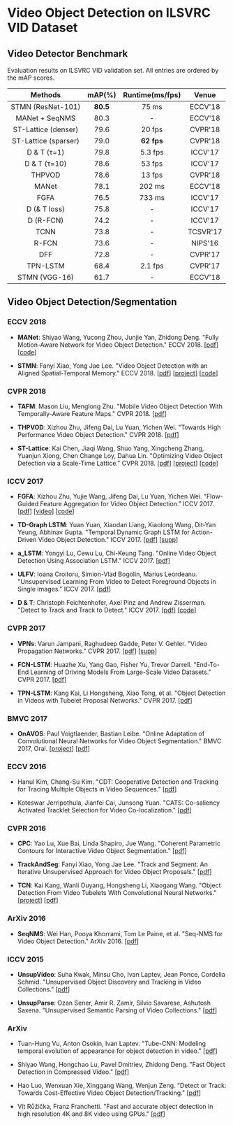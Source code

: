 # Video Object Detection on ILSVRC VID Dataset

## Video Detector Benchmark

Evaluation results on ILSVRC VID validation set. All entries are ordered by the mAP scores.

|     Methods     |   mAP(%)   |  Runtime(ms/fps)  |   Venue   |
|:---------------:|:----------:|:-----------------:|:---------:|
| STMN (ResNet-101) | __80.5__ | 75 ms             | ECCV'18   |
| MANet + SeqNMS  | 80.3       | -                 | ECCV'18   |
| ST-Lattice (denser) | 79.6   | 20 fps            | CVPR'18   |
| ST-Lattice (sparser) | 79.0  | __62 fps__        | CVPR'18   |
| D & T (τ=1)     | 79.8       | 5.3 fps           | ICCV'17   |
| D & T (τ=10)    | 78.6       | 53 fps            | ICCV'17   |
| THPVOD          | 78.6       | 13 fps            | CVPR'18   |
| MANet           | 78.1       | 202 ms            | ECCV'18   |
| FGFA            | 76.5       | 733 ms            | ICCV'17   |
| D (& T loss)    | 75.8       | -                 | ICCV'17   |
| D (R-FCN)       | 74.2       | -                 | ICCV'17   |
| TCNN            | 73.8       | -                 | TCSVR'17  |
| R-FCN           | 73.6       | -                 | NIPS'16   |
| DFF             | 72.8       | -                 | CVPR'17   |
| TPN-LSTM        | 68.4       | 2.1 fps           | CVPR'17   |
| STMN (VGG-16)   | 61.7       | -                 | ECCV'18   |


## Video Object Detection/Segmentation

### ECCV 2018

* __MANet__: Shiyao Wang, Yucong Zhou, Junjie Yan, Zhidong Deng. "Fully Motion-Aware Network for Video Object Detection." ECCV 2018.
  [[pdf](http://openaccess.thecvf.com/content_ECCV_2018/papers/Shiyao_Wang_Fully_Motion-Aware_Network_ECCV_2018_paper.pdf)]
  [[code](https://github.com/wangshy31/MANet_for_Video_Object_Detection)]

* __STMN__: Fanyi Xiao, Yong Jae Lee. "Video Object Detection with an Aligned Spatial-Temporal Memory." ECCV 2018.
  [[pdf](http://openaccess.thecvf.com/content_ECCV_2018/papers/Fanyi_Xiao_Object_Detection_with_ECCV_2018_paper.pdf)]
  [[project](http://fanyix.cs.ucdavis.edu/project/stmn/project.html)]
  [[code](https://github.com/fanyix/STMN)]

### CVPR 2018

* __TAFM__: Mason Liu, Menglong Zhu. "Mobile Video Object Detection With Temporally-Aware Feature Maps." CVPR 2018.
  [[pdf](http://openaccess.thecvf.com/content_cvpr_2018/papers/Liu_Mobile_Video_Object_CVPR_2018_paper.pdf)]

* __THPVOD__: Xizhou Zhu, Jifeng Dai, Lu Yuan, Yichen Wei. "Towards High Performance Video Object Detection." CVPR 2018.
  [[pdf](http://openaccess.thecvf.com/content_cvpr_2018/papers/Zhu_Towards_High_Performance_CVPR_2018_paper.pdf)]

* __ST-Lattice__: Kai Chen, Jiaqi Wang, Shuo Yang, Xingcheng Zhang, Yuanjun Xiong, Chen Change Loy, Dahua Lin. "Optimizing Video Object Detection via a Scale-Time Lattice." CVPR 2018.
  [[pdf](http://openaccess.thecvf.com/content_cvpr_2018/papers/Chen_Optimizing_Video_Object_CVPR_2018_paper.pdf)]
  [[project](http://mmlab.ie.cuhk.edu.hk/projects/ST-Lattice/)]
  [[code](https://github.com/hellock/scale-time-lattice)]

### ICCV 2017

* __FGFA__: Xizhou Zhu, Yujie Wang, Jifeng Dai, Lu Yuan, Yichen Wei. "Flow-Guided Feature Aggregation for Video Object Detection." ICCV 2017.
  [[pdf](http://openaccess.thecvf.com/content_ICCV_2017/papers/Zhu_Flow-Guided_Feature_Aggregation_ICCV_2017_paper.pdf)]
  [[video](https://www.youtube.com/watch?v=R2h3DbTPvVg&feature=youtu.be)]
  [[code](https://github.com/msracver/Flow-Guided-Feature-Aggregation)]

* __TD-Graph LSTM__: Yuan Yuan, Xiaodan Liang, Xiaolong Wang, Dit-Yan Yeung, Abhinav Gupta. "Temporal Dynamic Graph LSTM for Action-Driven Video Object Detection." ICCV 2017.
  [[pdf](http://openaccess.thecvf.com/content_ICCV_2017/papers/Yuan_Temporal_Dynamic_Graph_ICCV_2017_paper.pdf)]
  [[supp](http://openaccess.thecvf.com/content_ICCV_2017/supplemental/Yuan_Temporal_Dynamic_Graph_ICCV_2017_supplemental.pdf)]

* __a\_LSTM__: Yongyi Lu, Cewu Lu, Chi-Keung Tang. "Online Video Object Detection Using Association LSTM." ICCV 2017.
  [[pdf](http://openaccess.thecvf.com/content_ICCV_2017/papers/Lu__Online_Video_ICCV_2017_paper.pdf)]

* __ULFV__: Ioana Croitoru, Simion-Vlad Bogolin, Marius Leordeanu. "Unsupervised Learning From Video to Detect Foreground Objects in Single Images." ICCV 2017.
  [[pdf](http://openaccess.thecvf.com/content_ICCV_2017/papers/Croitoru_Unsupervised_Learning_From_ICCV_2017_paper.pdf)]

* __D & T__: Christoph Feichtenhofer, Axel Pinz and Andrew Zisserman. "Detect to Track and Track to Detect." ICCV 2017.
  [[pdf](https://www.robots.ox.ac.uk/~vgg/publications/2017/Feichtenhofer17/feichtenhofer17.pdf)]
  [[code](https://github.com/feichtenhofer/detect-track)]

### CVPR 2017

* __VPNs__: Varun Jampani, Raghudeep Gadde, Peter V. Gehler. "Video Propagation Networks." CVPR 2017.
  [[pdf](http://openaccess.thecvf.com/content_cvpr_2017/papers/Jampani_Video_Propagation_Networks_CVPR_2017_paper.pdf)]
  [[supp](http://openaccess.thecvf.com/content_cvpr_2017/supplemental/Jampani_Video_Propagation_Networks_2017_CVPR_supplemental.pdf)]

* __FCN-LSTM__: Huazhe Xu, Yang Gao, Fisher Yu, Trevor Darrell. "End-To-End Learning of Driving Models From Large-Scale Video Datasets." CVPR 2017.
  [[pdf](http://openaccess.thecvf.com/content_cvpr_2017/papers/Xu_End-To-End_Learning_of_CVPR_2017_paper.pdf)]

* __TPN-LSTM__: Kang Kai, Li Hongsheng, Xiao Tong, et al. "Object Detection in Videos with Tubelet Proposal Networks." CVPR 2017.
  [[pdf](https://arxiv.org/pdf/1702.06355)]

### BMVC 2017

* __OnAVOS__: Paul Voigtlaender, Bastian Leibe. "Online Adaptation of Convolutional Neural Networks for Video Object Segmentation." BMVC 2017, Oral.
  [[project](https://www.vision.rwth-aachen.de/page/OnAVOS)]
  [[pdf](https://arxiv.org/abs/1706.09364)]

### ECCV 2016

* Hanul Kim, Chang-Su Kim. "CDT: Cooperative Detection and Tracking for Tracing Multiple Objects in Video Sequences."
  [[pdf](http://www.eccv2016.org/files/posters/P-4A-31.pdf)]

* Koteswar Jerripothula, Jianfei Cai, Junsong Yuan. "CATS: Co-saliency Activated Tracklet Selection for Video Co-localization."
  [[pdf](http://www.eccv2016.org/files/posters/P-4A-44.pdf)]

### CVPR 2016

* __CPC__: Yao Lu, Xue Bai, Linda Shapiro, Jue Wang. "Coherent Parametric Contours for Interactive Video Object Segmentation."
  [[pdf](https://www.cv-foundation.org/openaccess/content_cvpr_2016/papers/Lu_Coherent_Parametric_Contours_CVPR_2016_paper.pdf)]

* __TrackAndSeg__: Fanyi Xiao, Yong Jae Lee. "Track and Segment: An Iterative Unsupervised Approach for Video Object Proposals."
  [[pdf](https://www.cv-foundation.org/openaccess/content_cvpr_2016/papers/Xiao_Track_and_Segment_CVPR_2016_paper.pdf)]

* __TCN__: Kai Kang, Wanli Ouyang, Hongsheng Li, Xiaogang Wang. "Object Detection From Video Tubelets With Convolutional Neural Networks."
  [[project](https://github.com/myfavouritekk/vdetlib)]
  [[pdf](https://www.cv-foundation.org/openaccess/content_cvpr_2016/papers/Kang_Object_Detection_From_CVPR_2016_paper.pdf)]

### ArXiv 2016

* __SeqNMS__: Wei Han, Pooya Khorrami, Tom Le Paine, et al. "Seq-NMS for Video Object Detection." ArXiv 2016.
  [[pdf](https://arxiv.org/abs/1602.08465)]

### ICCV 2015

* __UnsupVideo__: Suha Kwak, Minsu Cho, Ivan Laptev, Jean Ponce, Cordelia Schmid. "Unsupervised Object Discovery and Tracking in Video Collections."
  [[pdf](http://openaccess.thecvf.com/content_iccv_2015/papers/Kwak_Unsupervised_Object_Discovery_ICCV_2015_paper.pdf)]

* __UnsupParse__: Ozan Sener, Amir R. Zamir, Silvio Savarese, Ashutosh Saxena. "Unsupervised Semantic Parsing of Video Collections."
  [[pdf](http://openaccess.thecvf.com/content_iccv_2015/papers/Sener_Unsupervised_Semantic_Parsing_ICCV_2015_paper.pdf)]

### ArXiv

* Tuan-Hung Vu, Anton Osokin, Ivan Laptev. "Tube-CNN: Modeling temporal evolution of appearance for object detection in video."
  [[pdf](https://arxiv.org/pdf/1812.02619)]

* Shiyao Wang, Hongchao Lu, Pavel Dmitriev, Zhidong Deng. "Fast Object Detection in Compressed Video."
  [[pdf](https://arxiv.org/pdf/1811.11057)]

* Hao Luo, Wenxuan Xie, Xinggang Wang, Wenjun Zeng. "Detect or Track: Towards Cost-Effective Video Object Detection/Tracking."
  [[pdf](https://arxiv.org/pdf/1811.05340)]

* Vít Růžička, Franz Franchetti. "Fast and accurate object detection in high resolution 4K and 8K video using GPUs."
  [[pdf](https://arxiv.org/pdf/1810.10551)]
